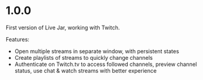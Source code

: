 # 1.0.0

First version of Live Jar, working with Twitch.

Features:
- Open multiple streams in separate window, with persistent states
- Create playlists of streams to quickly change channels
- Authenticate on Twitch.tv to access followed channels, preview channel status, use chat & watch streams with better experience
